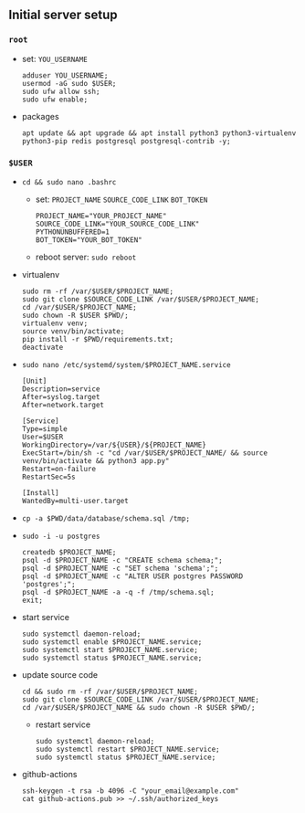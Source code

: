 ## Initial server setup

### `root`

- set: `YOU_USERNAME`

    ```
    adduser YOU_USERNAME;
    usermod -aG sudo $USER;
    sudo ufw allow ssh;
    sudo ufw enable;
    ```
    
- packages

    ```
    apt update && apt upgrade && apt install python3 python3-virtualenv python3-pip redis postgresql postgresql-contrib -y;
    ```

### `$USER`

- `cd && sudo nano .bashrc`

    - set: `PROJECT_NAME` `SOURCE_CODE_LINK` `BOT_TOKEN`
    
        ```
        PROJECT_NAME="YOUR_PROJECT_NAME"
        SOURCE_CODE_LINK="YOUR_SOURCE_CODE_LINK"
        PYTHONUNBUFFERED=1
        BOT_TOKEN="YOUR_BOT_TOKEN"
        ```
    - reboot server: `sudo reboot`
    
- virtualenv

    ```
    sudo rm -rf /var/$USER/$PROJECT_NAME;
    sudo git clone $SOURCE_CODE_LINK /var/$USER/$PROJECT_NAME;
    cd /var/$USER/$PROJECT_NAME;
    sudo chown -R $USER $PWD/;
    virtualenv venv;
    source venv/bin/activate;
    pip install -r $PWD/requirements.txt;
    deactivate
    ```
    
- `sudo nano /etc/systemd/system/$PROJECT_NAME.service`

    ```
    [Unit]
    Description=service
    After=syslog.target
    After=network.target

    [Service]
    Type=simple
    User=$USER
    WorkingDirectory=/var/${USER}/${PROJECT_NAME}
    ExecStart=/bin/sh -c "cd /var/$USER/$PROJECT_NAME/ && source venv/bin/activate && python3 app.py"
    Restart=on-failure
    RestartSec=5s

    [Install]
    WantedBy=multi-user.target
    ```
        
- `cp -a $PWD/data/database/schema.sql /tmp;`

- `sudo -i -u postgres`

    ```
    createdb $PROJECT_NAME; 
    psql -d $PROJECT_NAME -c "CREATE schema schema;";
    psql -d $PROJECT_NAME -c "SET schema 'schema';";
    psql -d $PROJECT_NAME -c "ALTER USER postgres PASSWORD 'postgres';";
    psql -d $PROJECT_NAME -a -q -f /tmp/schema.sql;
    exit;
    ```

- start service

    ```
    sudo systemctl daemon-reload;
    sudo systemctl enable $PROJECT_NAME.service;
    sudo systemctl start $PROJECT_NAME.service;
    sudo systemctl status $PROJECT_NAME.service;
    ```

- update source code

    ```
    cd && sudo rm -rf /var/$USER/$PROJECT_NAME;
    sudo git clone $SOURCE_CODE_LINK /var/$USER/$PROJECT_NAME;
    cd /var/$USER/$PROJECT_NAME && sudo chown -R $USER $PWD/;
    ```
    
    - restart service
    
        ```
        sudo systemctl daemon-reload;
        sudo systemctl restart $PROJECT_NAME.service;
        sudo systemctl status $PROJECT_NAME.service;
        ```
- github-actions
    ```
    ssh-keygen -t rsa -b 4096 -C "your_email@example.com"
    cat github-actions.pub >> ~/.ssh/authorized_keys
    ```
